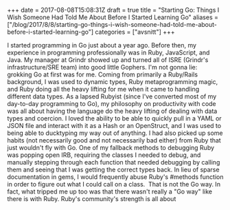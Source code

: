 +++
date = 2017-08-08T15:08:31Z
draft = true
title = "Starting Go: Things I Wish Someone Had Told Me About Before I Started Learning Go"
aliases = ["/blog/2017/8/8/starting-go-things-i-wish-someone-had-told-me-about-before-i-started-learning-go"]
categories = ["avsnitt"]
+++

I started programming in Go just about a year ago. Before then, my experience in programming professionally was in Ruby, JavaScript,&nbsp;and Java. My manager at Grindr showed up and turned all of ISRE (Grindr's infrastructure/SRE team) into good little Gophers.
I'm not gonna lie: grokking Go at first was for me. Coming from primarily a Ruby/Rails background, I was used to dynamic types, Ruby metaprogramming magic, and Ruby doing all the heavy lifting for me when it came to handling different data types. As a lapsed Rubyist (since I've converted most of my day-to-day programming to Go), my philosophy on productivity with code was all about having the language do the heavy lifting of dealing with data types and coercion. I loved the ability to be able to quickly pull in a YAML or JSON file and interact with it as a Hash or an OpenStruct, and I was used to being able to ducktyping my way out of anything.
I had also picked up some habits (not necessarily good and not necessarily bad either) from Ruby that just wouldn't fly with Go. One of my fallback methods to debugging Ruby was popping open IRB, requiring the classes I needed to debug, and manually stepping through each function that needed debugging by calling them and seeing that I was getting the correct types back. In lieu of sparse documentation in gems, I would frequently abuse Ruby's #methods function in order to figure out what I could call on a class.&nbsp;
That is not the Go way. In fact, what tripped me up too was that there wasn't really a "Go way" like there is with Ruby. Ruby's community's strength is all about&nbsp;

